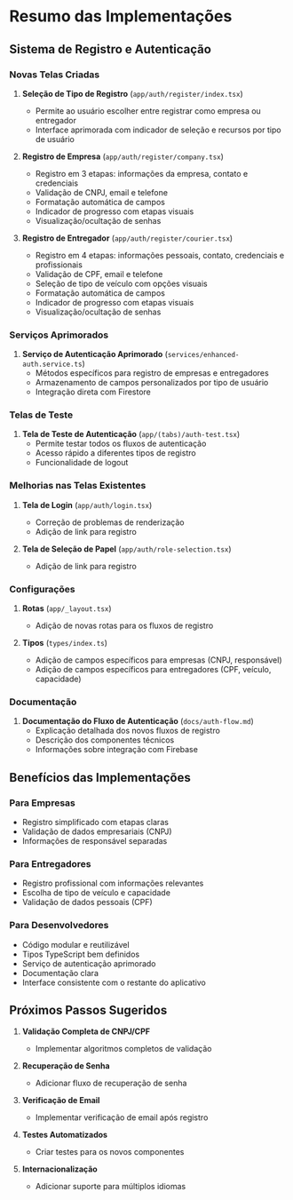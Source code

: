# Resumo das Implementações

## Sistema de Registro e Autenticação

### Novas Telas Criadas
1. **Seleção de Tipo de Registro** (`app/auth/register/index.tsx`)
   - Permite ao usuário escolher entre registrar como empresa ou entregador
   - Interface aprimorada com indicador de seleção e recursos por tipo de usuário

2. **Registro de Empresa** (`app/auth/register/company.tsx`)
   - Registro em 3 etapas: informações da empresa, contato e credenciais
   - Validação de CNPJ, email e telefone
   - Formatação automática de campos
   - Indicador de progresso com etapas visuais
   - Visualização/ocultação de senhas

3. **Registro de Entregador** (`app/auth/register/courier.tsx`)
   - Registro em 4 etapas: informações pessoais, contato, credenciais e profissionais
   - Validação de CPF, email e telefone
   - Seleção de tipo de veículo com opções visuais
   - Formatação automática de campos
   - Indicador de progresso com etapas visuais
   - Visualização/ocultação de senhas

### Serviços Aprimorados
1. **Serviço de Autenticação Aprimorado** (`services/enhanced-auth.service.ts`)
   - Métodos específicos para registro de empresas e entregadores
   - Armazenamento de campos personalizados por tipo de usuário
   - Integração direta com Firestore

### Telas de Teste
1. **Tela de Teste de Autenticação** (`app/(tabs)/auth-test.tsx`)
   - Permite testar todos os fluxos de autenticação
   - Acesso rápido a diferentes tipos de registro
   - Funcionalidade de logout

### Melhorias nas Telas Existentes
1. **Tela de Login** (`app/auth/login.tsx`)
   - Correção de problemas de renderização
   - Adição de link para registro

2. **Tela de Seleção de Papel** (`app/auth/role-selection.tsx`)
   - Adição de link para registro

### Configurações
1. **Rotas** (`app/_layout.tsx`)
   - Adição de novas rotas para os fluxos de registro

2. **Tipos** (`types/index.ts`)
   - Adição de campos específicos para empresas (CNPJ, responsável)
   - Adição de campos específicos para entregadores (CPF, veículo, capacidade)

### Documentação
1. **Documentação do Fluxo de Autenticação** (`docs/auth-flow.md`)
   - Explicação detalhada dos novos fluxos de registro
   - Descrição dos componentes técnicos
   - Informações sobre integração com Firebase

## Benefícios das Implementações

### Para Empresas
- Registro simplificado com etapas claras
- Validação de dados empresariais (CNPJ)
- Informações de responsável separadas

### Para Entregadores
- Registro profissional com informações relevantes
- Escolha de tipo de veículo e capacidade
- Validação de dados pessoais (CPF)

### Para Desenvolvedores
- Código modular e reutilizável
- Tipos TypeScript bem definidos
- Serviço de autenticação aprimorado
- Documentação clara
- Interface consistente com o restante do aplicativo

## Próximos Passos Sugeridos

1. **Validação Completa de CNPJ/CPF**
   - Implementar algoritmos completos de validação

2. **Recuperação de Senha**
   - Adicionar fluxo de recuperação de senha

3. **Verificação de Email**
   - Implementar verificação de email após registro

4. **Testes Automatizados**
   - Criar testes para os novos componentes

5. **Internacionalização**
   - Adicionar suporte para múltiplos idiomas